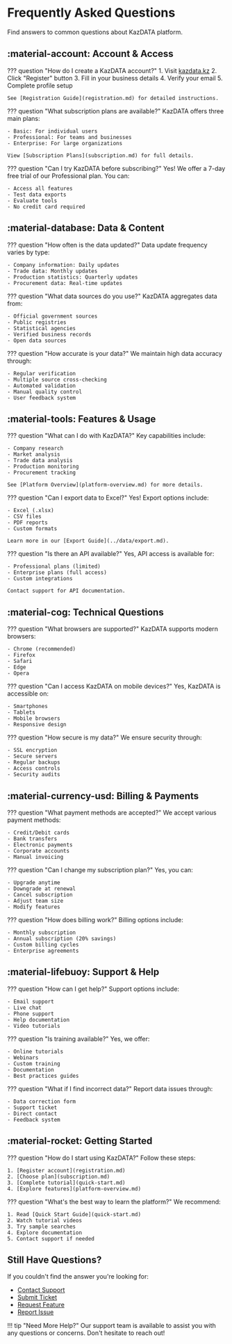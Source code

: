 # Frequently Asked Questions

Find answers to common questions about KazDATA platform.

## :material-account: Account & Access

??? question "How do I create a KazDATA account?"
    1. Visit [kazdata.kz](https://kazdata.kz)
    2. Click "Register" button
    3. Fill in your business details
    4. Verify your email
    5. Complete profile setup
    
    See [Registration Guide](registration.md) for detailed instructions.

??? question "What subscription plans are available?"
    KazDATA offers three main plans:
    
    - Basic: For individual users
    - Professional: For teams and businesses
    - Enterprise: For large organizations
    
    View [Subscription Plans](subscription.md) for full details.

??? question "Can I try KazDATA before subscribing?"
    Yes! We offer a 7-day free trial of our Professional plan. You can:
    
    - Access all features
    - Test data exports
    - Evaluate tools
    - No credit card required

## :material-database: Data & Content

??? question "How often is the data updated?"
    Data update frequency varies by type:
    
    - Company information: Daily updates
    - Trade data: Monthly updates
    - Production statistics: Quarterly updates
    - Procurement data: Real-time updates

??? question "What data sources do you use?"
    KazDATA aggregates data from:
    
    - Official government sources
    - Public registries
    - Statistical agencies
    - Verified business records
    - Open data sources

??? question "How accurate is your data?"
    We maintain high data accuracy through:
    
    - Regular verification
    - Multiple source cross-checking
    - Automated validation
    - Manual quality control
    - User feedback system

## :material-tools: Features & Usage

??? question "What can I do with KazDATA?"
    Key capabilities include:
    
    - Company research
    - Market analysis
    - Trade data analysis
    - Production monitoring
    - Procurement tracking
    
    See [Platform Overview](platform-overview.md) for more details.

??? question "Can I export data to Excel?"
    Yes! Export options include:
    
    - Excel (.xlsx)
    - CSV files
    - PDF reports
    - Custom formats
    
    Learn more in our [Export Guide](../data/export.md).

??? question "Is there an API available?"
    Yes, API access is available for:
    
    - Professional plans (limited)
    - Enterprise plans (full access)
    - Custom integrations
    
    Contact support for API documentation.

## :material-cog: Technical Questions

??? question "What browsers are supported?"
    KazDATA supports modern browsers:
    
    - Chrome (recommended)
    - Firefox
    - Safari
    - Edge
    - Opera

??? question "Can I access KazDATA on mobile devices?"
    Yes, KazDATA is accessible on:
    
    - Smartphones
    - Tablets
    - Mobile browsers
    - Responsive design

??? question "How secure is my data?"
    We ensure security through:
    
    - SSL encryption
    - Secure servers
    - Regular backups
    - Access controls
    - Security audits

## :material-currency-usd: Billing & Payments

??? question "What payment methods are accepted?"
    We accept various payment methods:
    
    - Credit/Debit cards
    - Bank transfers
    - Electronic payments
    - Corporate accounts
    - Manual invoicing

??? question "Can I change my subscription plan?"
    Yes, you can:
    
    - Upgrade anytime
    - Downgrade at renewal
    - Cancel subscription
    - Adjust team size
    - Modify features

??? question "How does billing work?"
    Billing options include:
    
    - Monthly subscription
    - Annual subscription (20% savings)
    - Custom billing cycles
    - Enterprise agreements

## :material-lifebuoy: Support & Help

??? question "How can I get help?"
    Support options include:
    
    - Email support
    - Live chat
    - Phone support
    - Help documentation
    - Video tutorials

??? question "Is training available?"
    Yes, we offer:
    
    - Online tutorials
    - Webinars
    - Custom training
    - Documentation
    - Best practices guides

??? question "What if I find incorrect data?"
    Report data issues through:
    
    - Data correction form
    - Support ticket
    - Direct contact
    - Feedback system

## :material-rocket: Getting Started

??? question "How do I start using KazDATA?"
    Follow these steps:
    
    1. [Register account](registration.md)
    2. [Choose plan](subscription.md)
    3. [Complete tutorial](quick-start.md)
    4. [Explore features](platform-overview.md)

??? question "What's the best way to learn the platform?"
    We recommend:
    
    1. Read [Quick Start Guide](quick-start.md)
    2. Watch tutorial videos
    3. Try sample searches
    4. Explore documentation
    5. Contact support if needed

## Still Have Questions?

If you couldn't find the answer you're looking for:

- [Contact Support](../support/contact.md)
- [Submit Ticket](../support/contact.md#submit-ticket)
- [Request Feature](../support/contact.md#feature-request)
- [Report Issue](../support/issues.md)

!!! tip "Need More Help?"
    Our support team is available to assist you with any questions or concerns. Don't hesitate to reach out!
